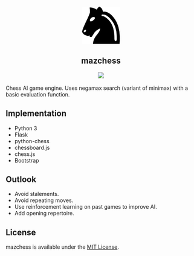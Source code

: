 <p align="center">
  <img src="https://github.com/mmore21/mazchess/blob/master/static/img/icon.png" width="100" />
</p>

<h2 align="center">mazchess</h2>

<p align="center">
  <a href="https://github.com/mmore21/mazchess/blob/master/LICENSE" title="License"><img src="https://img.shields.io/github/license/mmore21/mazchess"></a>
</p>

Chess AI game engine. Uses negamax search (variant of minimax) with a basic evaluation function.

## Implementation

* Python 3
* Flask
* python-chess
* chessboard.js
* chess.js
* Bootstrap

## Outlook

* Avoid stalements.
* Avoid repeating moves.
* Use reinforcement learning on past games to improve AI.
* Add opening repertoire.

## License

mazchess is available under the [MIT License](https://github.com/mmore21/mazchess/blob/master/LICENSE).
